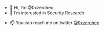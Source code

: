 - 👋 Hi, I’m @0xzerohex
- 👀 I’m interested in Security Research
<!-- - 🌱 I’m currently learning ... -->
<!-- - 💞️ I’m looking to collaborate on ... -->
- 📫 You can reach me on twitter [@0xzerohex](https://twitter.com/0xzerohex)

<!---
0xzerohex/0xzerohex is a ✨ special ✨ repository because its `README.md` (this file) appears on your GitHub profile.
You can click the Preview link to take a look at your changes.
--->
